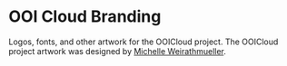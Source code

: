 # OOI Cloud Branding
Logos, fonts, and other artwork for the OOICloud project. The OOICloud project artwork was designed by [Michelle Weirathmueller](https://michw.com).
